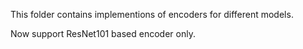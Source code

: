 This folder contains implementions of encoders for different models.

Now support ResNet101 based encoder only.